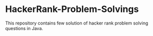 # HackerRank-Problem-Solvings
This repository contains few solution of hacker rank problem solving questions in Java.
